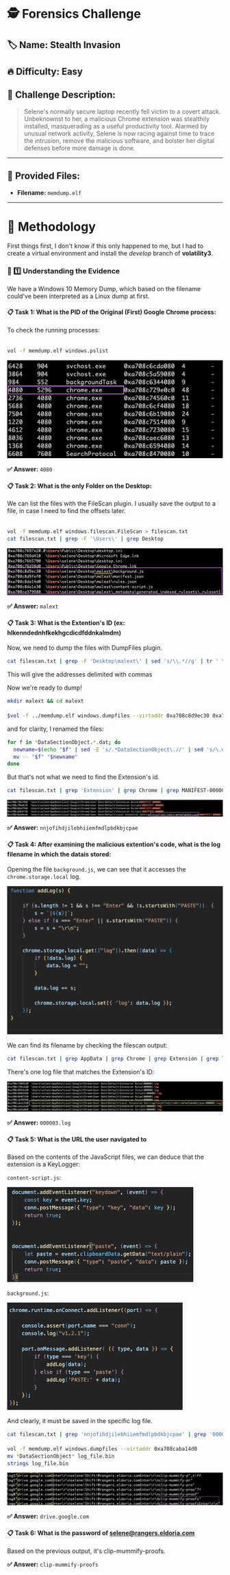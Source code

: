 # 🕵️ Forensics Challenge

## 🏷️ Name: Stealth Invasion

## 🔥 Difficulty: Easy

## 📜 Challenge Description: 
> Selene's normally secure laptop recently fell victim to a covert attack. Unbeknownst to her, a malicious Chrome extension was stealthily installed, masquerading as a useful productivity tool. Alarmed by unusual network activity, Selene is now racing against time to trace the intrusion, remove the malicious software, and bolster her digital defenses before more damage is done.

--- 
## 📂 Provided Files:
- **Filename:** `memdump.elf`

--- 

# 🚀 Methodology

First things first, I don't know if this only happened to me, but I had to create a virtual environment and install the *develop* branch of **volatility3**. 

### 🔎 1️⃣ Understanding the Evidence

We have a Windows 10 Memory Dump, which based on the filename could've been interpreted as a Linux dump at first. 


#### 📋 Task 1: What is the PID of the Original (First) Google Chrome process:

To check the running processes:

```bash

vol -f memdump.elf windows.pslist

```

![alt text](images/00_chrome.png)

**✅ Answer:** `4080`


#### 📋 Task 2: What is the only Folder on the Desktop:

We can list the files with the FileScan plugin. I usually save the output to a file, in case I need to find the offsets later. 

```bash

vol -f memdump.elf windows.filescan.FileScan > filescan.txt
cat filescan.txt | grep -F '\Users\' | grep Desktop 

```

![alt text](images/01_desktop.png)

**✅ Answer:** `malext`


#### 📋 Task 3: What is the Extention's ID (ex: hlkenndednhfkekhgcdicdfddnkalmdm)

Now, we need to dump the files with DumpFiles plugin. 

```bash
cat filescan.txt | grep -F 'Desktop\malext\' | sed 's/\\.*//g' | tr ' \n ' ' '
```

This will give the addresses delimited with commas

Now we're ready to dump! 

```bash
mkdir malext && cd malext 

$vol -f ../memdump.elf windows.dumpfiles --virtaddr 0xa708c8d9ec30 0xa708c8d9fef0 0xa708c8da14d0 0xa708c8da1e30 0xa708ca379980

```

and for clarity, I renamed the files:

```bash
for f in *DataSectionObject.*.dat; do
  newname=$(echo "$f" | sed -E 's/.*DataSectionObject\.//' | sed 's/\.dat$//')
  mv -- "$f" "$newname"
done
```

But that's not what we need to find the Extension's id. 

```bash
cat filescan.txt | grep 'Extension' | grep Chrome | grep MANIFEST-000001
```

![alt text](images/03_extension_id.png)


**✅ Answer:** `nnjofihdjilebhiiemfmdlpbdkbjcpae`

#### 📋 Task 4: After examining the malicious extention's code, what is the log filename in which the datais stored:

Opening the file `background.js`, we can see that it accesses the `chrome.storage.local` log. 


![alt text](images/04_log.png)

We can find its filename by checking the filescan output:

```bash
cat filescan.txt | grep AppData | grep Chrome | grep Extension | grep log
```

There's one log file that matches the Extension's ID:

![alt text](images/05_log_name.png)

**✅ Answer:** `000003.log`

#### 📋 Task 5: What is the URL the user navigated to

Based on the contents of the JavaScript files, we can deduce that the extension is a KeyLogger:

`content-script.js`:


![alt text](images/06_keylog.png)


`background.js`:

![alt text](images/07_keylog_bg.png)


And clearly, it must be saved in the specific log file. 


```bash
cat filescan.txt | grep 'nnjofihdjilebhiiemfmdlpbdkbjcpae' | grep '000003.log'

vol -f memdump.elf windows.dumpfiles --virtaddr 0xa708caba14d0
mv *DataSectionObject* log_file.bin
strings log_file.bin
```

![alt text](images/08_keylog_ex.png)


**✅ Answer:** `drive.google.com`

#### 📋 Task 6: What is the password of selene@rangers.eldoria.com

Based on the previous output, it's clip-mummify-proofs.


**✅ Answer:** `clip-mummify-proofs`

